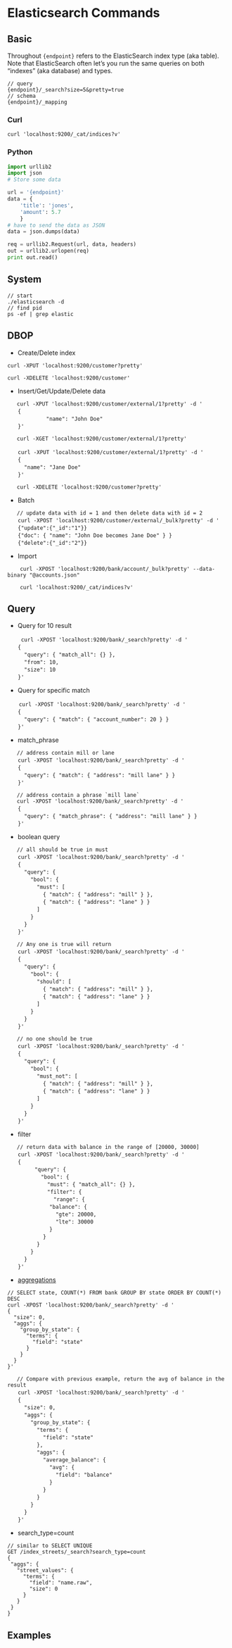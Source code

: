 # Elasticsearch Commands

## Basic
Throughout `{endpoint}` refers to the ElasticSearch index type (aka table). Note that ElasticSearch often let’s you run the same queries on both “indexes” (aka database) and types.
```
// query
{endpoint}/_search?size=5&pretty=true
// schema
{endpoint}/_mapping
```

### Curl
```
curl 'localhost:9200/_cat/indices?v' 
```

### Python
```python
import urllib2
import json
# Store some data

url = '{endpoint}'
data = {
    'title': 'jones',
    'amount': 5.7
    }
# have to send the data as JSON
data = json.dumps(data)

req = urllib2.Request(url, data, headers)
out = urllib2.urlopen(req)
print out.read()
```

## System

```
// start
./elasticsearch -d
// find pid
ps -ef | grep elastic

```


## DBOP

- Create/Delete index
```
curl -XPUT 'localhost:9200/customer?pretty'

curl -XDELETE 'localhost:9200/customer'
```

- Insert/Get/Update/Delete data
```
   curl -XPUT 'localhost:9200/customer/external/1?pretty' -d '
　　{
       　　  "name": "John Doe"
　　}'

   curl -XGET 'localhost:9200/customer/external/1?pretty'

　　curl -XPUT 'localhost:9200/customer/external/1?pretty' -d '
　　{
 　　 "name": "Jane Doe"
　　}'

   curl -XDELETE 'localhost:9200/customer?pretty' 
```

- Batch
```
   // update data with id = 1 and then delete data with id = 2
　　curl -XPOST 'localhost:9200/customer/external/_bulk?pretty' -d '
　　{"update":{"_id":"1"}}
　　{"doc": { "name": "John Doe becomes Jane Doe" } }
　　{"delete":{"_id":"2"}}
```

- Import
```
    curl -XPOST 'localhost:9200/bank/account/_bulk?pretty' --data-binary "@accounts.json"

    curl 'localhost:9200/_cat/indices?v'
```


## Query
- Query for 10 result
```
 　　curl -XPOST 'localhost:9200/bank/_search?pretty' -d '
　　{
  　　"query": { "match_all": {} },
　　  "from": 10,
 　　 "size": 10
　　}'
```

- Query for specific match
```
　  curl -XPOST 'localhost:9200/bank/_search?pretty' -d '
　　{
 　　 "query": { "match": { "account_number": 20 } }
　　}'
```

- match_phrase
```
   // address contain mill or lane
　　curl -XPOST 'localhost:9200/bank/_search?pretty' -d '
　　{
  　　"query": { "match": { "address": "mill lane" } }
　　}' 

   // address contain a phrase `mill lane`
   curl -XPOST 'localhost:9200/bank/_search?pretty' -d '
　　{
  　　"query": { "match_phrase": { "address": "mill lane" } }
　　}' 
```
- boolean query
```
   // all should be true in must
　　curl -XPOST 'localhost:9200/bank/_search?pretty' -d '
　　{
　　  "query": {
 　　   "bool": {
    　　  "must": [
     　　   { "match": { "address": "mill" } },
     　　   { "match": { "address": "lane" } }
    　　  ]
    　　}
  　　}
　　}'

   // Any one is true will return
　　curl -XPOST 'localhost:9200/bank/_search?pretty' -d '
　　{
  　　"query": {
  　　  "bool": {
    　　  "should": [
     　　   { "match": { "address": "mill" } },
      　　  { "match": { "address": "lane" } }
     　　 ]
   　　 }
  　　}
　　}'

   // no one should be true
　　curl -XPOST 'localhost:9200/bank/_search?pretty' -d '
　　{
 　　 "query": {
  　　  "bool": {
    　　  "must_not": [
      　　  { "match": { "address": "mill" } },
       　　 { "match": { "address": "lane" } }
      　　]
    　　}
  　　}
　　}'
```

- filter
```
   // return data with balance in the range of [20000, 30000]
　　curl -XPOST 'localhost:9200/bank/_search?pretty' -d '
　　{
　　　　  "query": {
  　　　　  "bool": {
    　　　　  "must": { "match_all": {} },
     　　　　 "filter": {
        　　　　"range": {
          　　"balance": {
          　　  "gte": 20000,
           　　 "lte": 30000
         　　 }
       　　 }
     　　 }
   　　 }
  　　}
　　}'
```

- [aggregations](https://www.elastic.co/guide/en/elasticsearch/reference/2.1/_executing_aggregations.html)

```
// SELECT state, COUNT(*) FROM bank GROUP BY state ORDER BY COUNT(*) DESC
curl -XPOST 'localhost:9200/bank/_search?pretty' -d '
{
  "size": 0,
  "aggs": {
    "group_by_state": {
      "terms": {
        "field": "state"
      }
    }
  }
}'

   // Compare with previous example, return the avg of balance in the result
　　curl -XPOST 'localhost:9200/bank/_search?pretty' -d '
　　{
  　　"size": 0,
  　　"aggs": {
   　　 "group_by_state": {
    　　  "terms": {
       　　 "field": "state"
     　　 },
    　　  "aggs": {
       　　 "average_balance": {
        　　  "avg": {
         　　   "field": "balance"
         　　 }
       　　 }
     　　 }
    　　}
  　　}
　　}' 
```

- search_type=count
```
// similar to SELECT UNIQUE
GET /index_streets/_search?search_type=count
{
 "aggs": {
   "street_values": {
     "terms": {
       "field": "name.raw",
       "size": 0
     }
   }
 } 
} 
```


## Examples
